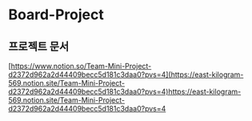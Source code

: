 # Board-Project
## 프로젝트 문서
[https://www.notion.so/Team-Mini-Project-d2372d962a2d44409becc5d181c3daa0?pvs=4](https://east-kilogram-569.notion.site/Team-Mini-Project-d2372d962a2d44409becc5d181c3daa0?pvs=4)https://east-kilogram-569.notion.site/Team-Mini-Project-d2372d962a2d44409becc5d181c3daa0?pvs=4

